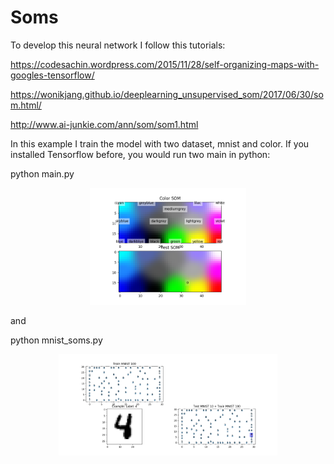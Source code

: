 # Soms
To develop this neural network I follow this tutorials:

https://codesachin.wordpress.com/2015/11/28/self-organizing-maps-with-googles-tensorflow/ 

https://wonikjang.github.io/deeplearning_unsupervised_som/2017/06/30/som.html/

http://www.ai-junkie.com/ann/som/som1.html 

In this example I train the model with two dataset, mnist and color. If you installed Tensorflow before, you would run two main in python:

python main.py

<p align="center">
  <img src="image/color_image.png" width="250"/>
</p>

and

python mnist_soms.py

<p align="center">
  <img src="image/mnist_image.png" width="350"/>
</p>
